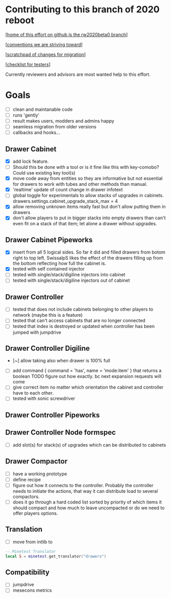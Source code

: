 Contributing to this branch of 2020 reboot
=============================================
[[home of this effort on github is the rw2020beta0 branch](https://github.com/SwissalpS/drawers/tree/rw2020beta0)]

[[conventions we are striving toward](conventions.md)]

[[scratchpad of changes for migration](rewriteChanges.md)]

[[checklist for testers](checklist.md)]

Currently reviewers and advisors are most wanted help to this effort.

Goals
=========
* [ ] clean and maintanable code
* [ ] runs 'gently'
* [ ] result makes users, modders and admins happy
* [ ] seamless migration from older versions
* [ ] callbacks and hooks...

Drawer Cabinet
----------------
* [x] add lock feature.
* [ ] Should this be done with a tool or is it fine like this with key-comobo?
        Could use existing key tool(s)
* [x] move code away from entities so they are informative but not essential
        for drawers to work with tubes and other methods than manual.
* [x] 'realtime' update of count change in drawer infotext
* [ ] global toggle for experimentals to allow stacks of upgrades in cabinets.
        drawers.settings.cabinet_upgrade_stack_max = 4
* [x] allow removing unknown items really fast but don't allow putting them in drawers
* [x] don't allow players to put in bigger stacks into empty drawers than can't
        even fit on a stack of that item; let alone a drawer without upgrades.

Drawer Cabinet Pipeworks
-------------------------
* [x] insert from all 5 logical sides. So far it did and filled drawers from
    botom right to top left. SwissalpS likes the effect of the drawers filling
    up from the bottom reflecting how full the cabinet is.
* [x] tested with self contained injector
* [ ] tested with single/stack/digiline injectors into cabinet
* [ ] tested with single/stack/digiline injectors out of cabinet

Drawer Controller
------------------
* [ ] tested that does not include cabinets belonging to other players to network (maybe this is a feature)
* [ ] tested that can't access cabinets that are no longer connected
* [ ] tested that index is destroyed or updated when controller has been jumped with jumpdrive

Drawer Controller Digiline
-----------------------------
* [~] allow taking also when drawer is 100% full
* [ ] add command { command = 'has', name = 'mode:item' } that returns a
    boolean TODO figure out how exactly. bc next expansion requests will come
* [ ] give correct item no matter which orientation the cabinet and controller
    have to each other.
* [ ] tested with sonic screwdriver

Drawer Controller Pipeworks
-----------------------------

Drawer Controller Node formspec
--------------------------------
* [ ] add slot(s) for stack(s) of upgrades which can be distributed to cabinets

Drawer Compactor
-----------------
* [ ] have a working prototype
* [ ] define recipe
* [ ] figure out how it connects to the controller. Probably the controller
    needs to initiate the actions, that way it can distribute load to several
    compactors.
* [ ] does it go through a hard coded list sorted by priority of which items it
    should compact and how much to leave uncompacted or do we need to offer
    players options.

Translation
-------------
* [ ] move from intlib to
```lua
-- Minetest Translator
local S = minetest.get_translator("drawers")
```

Compatibility
----------------
* [ ] jumpdrive
* [ ] mesecons metrics

